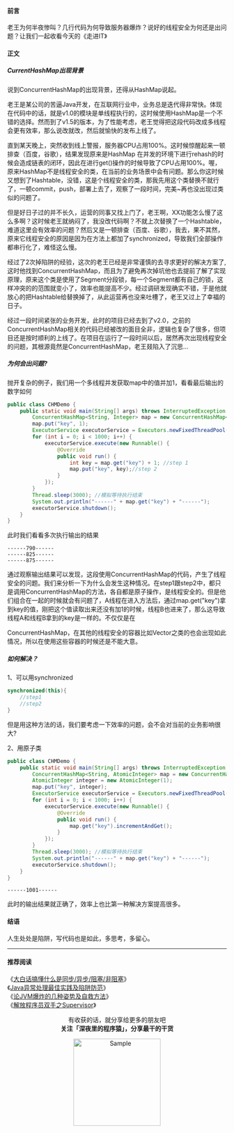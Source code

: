 #### 前言
老王为何半夜惨叫？几行代码为何导致服务器爆炸？说好的线程安全为何还是出问题？让我们一起收看今天的《走进IT》

#### 正文

##### CurrentHashMap出现背景

说到ConcurrentHashMap的出现背景，还得从HashMap说起。


老王是某公司的苦逼Java开发，在互联网行业中，业务总是迭代得非常快。体现在代码中的话，就是v1.0的模块是单线程执行的，这时候使用HashMap是一个不错的选择。然而到了v1.5的版本，为了性能考虑，老王觉得把这段代码改成多线程会更有效率，那么说改就改，然后就愉快的发布上线了。

直到某天晚上，突然收到线上警报，服务器CPU占用100%。这时候惊醒起来一顿排查（百度，谷歌），结果发现原来是HashMap 在并发的环境下进行rehash的时候会造成链表的闭环，因此在进行get()操作的时候导致了CPU占用100%。喔，原来HashMap不是线程安全的类，在当前的业务场景中会有问题。那么你这时候又想到了Hashtable，没错，这是个线程安全的类，那我先用这个类替换不就行了，一顿commit，push，部署上去了，观察了一段时间，完美~再也没出现过类似的问题了。

但是好日子过的并不长久，运营的同事又找上门了，老王啊，XX功能怎么慢了这么多啊？这时候老王就纳闷了，我没改代码啊？不就上次替换了一个Hashtable，难道这里会有效率的问题？然后又是一顿排查（百度、谷歌），我去，果不其然，原来它线程安全的原因是因为在方法上都加了synchronized，导致我们全部操作都串行化了，难怪这么慢。

经过了2次掉陷阱的经验，这次的老王已经是非常谨慎的去寻求更好的解决方案了,这时他找到ConcurrentHashMap，而且为了避免再次掉坑他也去提前了解了实现原理，原来这个类是使用了Segment分段锁，每一个Segment都有自己的锁，这样冲突的的范围就变小了，效率也能提高不少。经过调研发现确实不错，于是他就放心的把Hashtable给替换掉了，从此运营再也没来吐槽了，老王又过上了幸福的日子。

经过一段时间紧张的业务开发，此时的项目已经去到了v2.0，之前的ConcurrentHashMap相关的代码已经被改的面目全非，逻辑也复杂了很多，但项目还是按时顺利的上线了。在项目在运行了一段时间以后，居然再次出现线程安全的问题，其根源竟然是ConcurrentHashMap，老王叕陷入了沉思...



##### 为何会出问题?
抛开复杂的例子，我们用一个多线程并发获取map中的值并加1，看看最后输出的数字如何

```java
public class CHMDemo {
    public static void main(String[] args) throws InterruptedException {
        ConcurrentHashMap<String, Integer> map = new ConcurrentHashMap<String,Integer>();
        map.put("key", 1);
        ExecutorService executorService = Executors.newFixedThreadPool(100);
        for (int i = 0; i < 1000; i++) {
            executorService.execute(new Runnable() {
                @Override
                public void run() {
                    int key = map.get("key") + 1; //step 1
                    map.put("key", key);//step 2
                }
            });
        }
        Thread.sleep(3000); //模拟等待执行结束
        System.out.println("------" + map.get("key") + "------");
        executorService.shutdown();
    }
}
```


此时我们看看多次执行输出的结果

```
------790------
------825------
------875------
```

通过观察输出结果可以发现，这段使用ConcurrentHashMap的代码，产生了线程安全的问题。我们来分析一下为什么会发生这种情况。在step1跟step2中，都只是调用ConcurrentHashMap的方法，各自都是原子操作，是线程安全的。但是他们组合在一起的时候就会有问题了，A线程在进入方法后，通过map.get("key")拿到key的值，刚把这个值读取出来还没有加1的时候，线程B也进来了，那么这导致线程A和线程B拿到的key是一样的。不仅仅是在

ConcurrentHashMap，在其他的线程安全的容器比如Vector之类的也会出现如此情况，所以在使用这些容器的时候还是不能大意。

##### 如何解决？
1、可以用synchronized
```java
synchronized(this){
    //step1
    //step2
}

```
但是用这种方法的话，我们要考虑一下效率的问题，会不会对当前的业务影响很大?

2、用原子类
```java
public class CHMDemo {
    public static void main(String[] args) throws InterruptedException {
        ConcurrentHashMap<String, AtomicInteger> map = new ConcurrentHashMap<String,AtomicInteger>();
        AtomicInteger integer = new AtomicInteger(1);
        map.put("key", integer);
        ExecutorService executorService = Executors.newFixedThreadPool(100);
        for (int i = 0; i < 1000; i++) {
            executorService.execute(new Runnable() {
                @Override
                public void run() {
                    map.get("key").incrementAndGet();
                }
            });
        }
        Thread.sleep(3000); //模拟等待执行结束
        System.out.println("------" + map.get("key") + "------");
        executorService.shutdown();
    }
}
```

```
------1001------
```
此时的输出结果就正确了，效率上也比第一种解决方案提高很多。

#### 结语

人生处处是陷阱，写代码也是如此，多思考，多留心。

---

#### 推荐阅读

《[大白话搞懂什么是同步/异步/阻塞/非阻塞](https://mp.weixin.qq.com/s/IT13vku21IMPv4aHuHG9lQ)》  
《[Java异常处理最佳实践及陷阱防范](https://mp.weixin.qq.com/s/zeGqY0ZcrU_oOHpVW9V3zQ)》    
《[论JVM爆炸的几种姿势及自救方法](https://mp.weixin.qq.com/s/2oLX-i5zbTNayjJzAOSN8A)》    
《[解放程序员双手之Supervisor](https://mp.weixin.qq.com/s/cMvrhqSJrNBYoq5NJqTT5w)》   


<p align="center">
有收获的话，就分享给更多的朋友吧<br/>
<b>关注「深夜里的程序猿」，分享最干的干货</b>
</p>
<p align="center">
<img src="/resource/qrcode.png" alt="Sample"  width="200" height="200">
</p>
